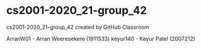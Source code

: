 # cs2001-2020_21-group_42
cs2001-2020_21-group_42 created by GitHub Classroom

ArranW01 - Arran Weeresekere (1911533)
keyur140 - Keyur Patel (2007212)
